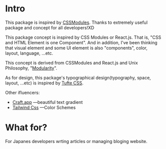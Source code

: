 # Intro
This package is inspired by [CSSModules](https://github.com/css-modules/css-modules).
Thanks to extremely useful package and concept for all developers!XD


This package concept is inspired by CSS Modules or React.js. That is, "CSS and HTML Element is one Component". And in addition, I've been thinking that visual element and some UI element is also "components", color, layout, language, ...etc.

This concept is derived from CSSModules and React.js and Unix Philosophy, "[Modularity](http://www.linfo.org/unix_philosophy.html)".

As for design, this package's typographical design(typography, space, layout, ...etc) is inspired by [Tufte CSS](https://github.com/edwardtufte/tufte-css).


Other ifluencers: 
- [Craft.app](https://www.craft.do) —beautiful text gradient
- [Tailwind Css](https://tailwindcss.com) —Color Schemes



# What for?
For Japanes developers wrting articles or managing bloging website.
